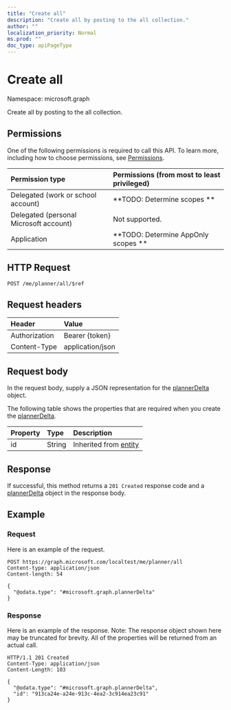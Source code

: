 ```yaml
---
title: "Create all"
description: "Create all by posting to the all collection."
author: ""
localization_priority: Normal
ms.prod: ""
doc_type: apiPageType
---
```


# Create all

Namespace: microsoft.graph

Create all by posting to the all collection.

## Permissions
One of the following permissions is required to call this API. To learn more, including how to choose permissions, see [Permissions](/concepts/permissions-reference.md).

|Permission type|Permissions (from most to least privileged)|
|:---|:---|
|Delegated (work or school account)|**TODO: Determine scopes **|
|Delegated (personal Microsoft account)|Not supported.|
|Application|**TODO: Determine AppOnly scopes **|

## HTTP Request
<!-- {
  "blockType": "ignored"
}
-->
``` http
POST /me/planner/all/$ref
```

## Request headers
|Header|Value|
|:---|:---|
|Authorization|Bearer {token}|
|Content-Type|application/json|

## Request body
In the request body, supply a JSON representation for the [plannerDelta](../resources/plannerdelta.md) object.

The following table shows the properties that are required when you create the [plannerDelta](../resources/plannerdelta.md).

|Property|Type|Description|
|:---|:---|:---|
|id|String| Inherited from [entity](../resources/entity.md)|



## Response
If successful, this method returns a `201 Created` response code and a [plannerDelta](../resources/plannerdelta.md) object in the response body.

## Example

### Request
Here is an example of the request.
<!-- {
  "blockType": "request",
  "name": "create_plannerdelta_from_"
}
-->
``` http
POST https://graph.microsoft.com/localtest/me/planner/all
Content-type: application/json
Content-length: 54

{
  "@odata.type": "#microsoft.graph.plannerDelta"
}
```

### Response
Here is an example of the response. Note: The response object shown here may be truncated for brevity. All of the properties will be returned from an actual call.
<!-- {
  "blockType": "response",
  "truncated": true,
  "@odata.type": "microsoft.graph.plannerdelta"
}
-->
``` http
HTTP/1.1 201 Created
Content-Type: application/json
Content-Length: 103

{
  "@odata.type": "#microsoft.graph.plannerDelta",
  "id": "913ca24e-a24e-913c-4ea2-3c914ea23c91"
}
```

